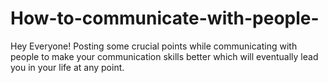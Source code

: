 # How-to-communicate-with-people-
Hey Everyone! Posting some crucial points while communicating with people to make your communication skills better which will eventually lead you in your life at any point.
